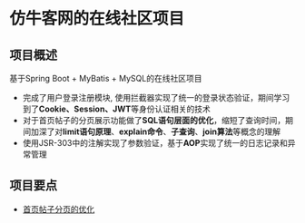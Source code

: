# 仿牛客网的在线社区项目

## 项目概述

基于Spring Boot + MyBatis + MySQL的在线社区项目

- 完成了用户登录注册模块, 使用拦截器实现了统一的登录状态验证，期间学习到了**Cookie、Session、JWT**等身份认证相关的技术
- 对于首页帖子的分页展示功能做了**SQL语句层面的优化**，缩短了查询时间，期间加深了对**limit语句原理**、**explain命令**、**子查询**、**join算法**等概念的理解
- 使用JSR-303中的注解实现了参数验证，基于**AOP**实现了统一的日志记录和异常管理

## 项目要点

- [首页帖子分页的优化](pagination.md)